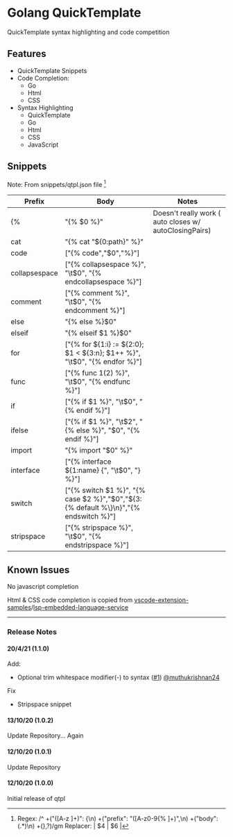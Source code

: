 # Golang QuickTemplate

QuickTemplate syntax highlighting and code competition

## Features

- QuickTemplate Snippets
- Code Completion:
  - Go
  - Html
  - CSS
- Syntax Highlighting
  - QuickTemplate
  - Go
  - Html
  - CSS
  - JavaScript

## Snippets

Note: From snippets/qtpl.json file [^regex]

| Prefix | Body | Notes |
| ----------- | ----------- | ----------- |
| {%  | "{% $0 %}" | Doesn't really work ( auto closes w/ autoClosingPairs) |
| cat | "{% cat \"${0:path}\" %}" |
| code | ["{% code","$0","%}"] |
| collapsespace | ["{% collapsespace %}", "\t$0", "{% endcollapsespace %}"] |
| comment | ["{% comment %}", "\t$0", "{% endcomment %}"] |
| else | "{% else %}$0" |
| elseif | "{% elseif $1 %}$0" |
| for | ["{% for ${1:i} := ${2:0}; $1 < ${3:n}; $1++ %}", "\t$0", "{% endfor %}"] |
| func | ["{% func $1($2) %}", "\t$0", "{% endfunc %}"] |
| if | ["{% if $1 %}", "\t$0", "{% endif %}"] |
| ifelse | ["{% if $1 %}", "\t$2", "{% else %}", "$0", "{% endif %}"] |
| import | "{% import \"$0\" %}" |
| interface | ["{% interface ${1:name} {", "\t$0", "} %}"] |
| switch | ["{% switch $1 %}", "{% case $2 %}","$0","${3:{% default %\\}\n}","{% endswitch %}"] |
| stripspace | ["{% stripspace %}", "\t$0", "{% endstripspace %}"] |

## Known Issues

No javascript completion

Html & CSS code completion is copied from [vscode-extension-samples](https://github.com/microsoft/vscode-extension-samples)/[lsp-embedded-language-service](https://github.com/microsoft/vscode-extension-samples/tree/master/lsp-embedded-language-service)

----

### Release Notes

#### 20/4/21 (1.1.0)

Add:

- Optional trim whitespace modifier(-) to syntax ([#1](https://github.com/JDinABox/quicktemplate.vscode/pull/1)) [@muthukrishnan24](https://github.com/muthukrishnan24)

Fix

- Stripspace snippet


#### 13/10/20 (1.0.2)

Update Repository... Again

#### 12/10/20 (1.0.1)

Update Repository

#### 12/10/20 (1.0.0)

Initial release of qtpl


[^regex]: Regex: /^ +("([A-z ]+)": {\n) +("prefix": "([A-z0-9\{% ]+)",\n) +("body": (.*)\n) +(},?)/gm
  Replacer: | $4 | $6 |
